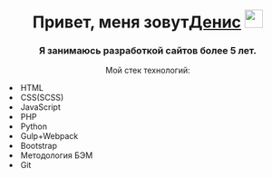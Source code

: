 <h1 align="center">Привет, меня зовут<a href="https://github.com/Web-Coder2023/" target="_blank">Денис</a> 
<img src="https://github.com/blackcater/blackcater/raw/main/images/Hi.gif" height="32"/></h1>
<h3 align="center">Я занимаюсь разработкой сайтов более 5 лет.</h3>

<p align="center">Мой стек технологий:</p>
<ul>
    <li><img src="https://cdn-icons-png.flaticon.com/512/1051/1051277.png" alt=""> HTML</li>
    <li><img src="https://cdn-icons-png.flaticon.com/512/1051/1051277.png" alt=""> CSS(SCSS)</li>
    <li><img src="https://cdn-icons-png.flaticon.com/512/1051/1051277.png" alt=""> JavaScript</li>
    <li><img src="https://cdn-icons-png.flaticon.com/512/1051/1051277.png" alt=""> PHP</li>
    <li><img src="https://cdn-icons-png.flaticon.com/512/1051/1051277.png" alt=""> Python</li>
    <li><img src="https://cdn-icons-png.flaticon.com/512/1051/1051277.png" alt=""> Gulp+Webpack</li>
    <li><img src="https://cdn-icons-png.flaticon.com/512/1051/1051277.png" alt=""> Bootstrap</li>
    <li><img src="https://cdn-icons-png.flaticon.com/512/1051/1051277.png" alt=""> Методология БЭМ</li>
    <li><img src="https://cdn-icons-png.flaticon.com/512/1051/1051277.png" alt=""> Git</li>
</ul>
